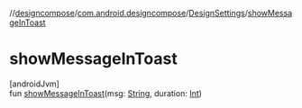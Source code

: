 //[designcompose](../../../index.md)/[com.android.designcompose](../index.md)/[DesignSettings](index.md)/[showMessageInToast](show-message-in-toast.md)

# showMessageInToast

[androidJvm]\
fun [showMessageInToast](show-message-in-toast.md)(msg: [String](https://kotlinlang.org/api/latest/jvm/stdlib/kotlin/-string/index.html), duration: [Int](https://kotlinlang.org/api/latest/jvm/stdlib/kotlin/-int/index.html))
